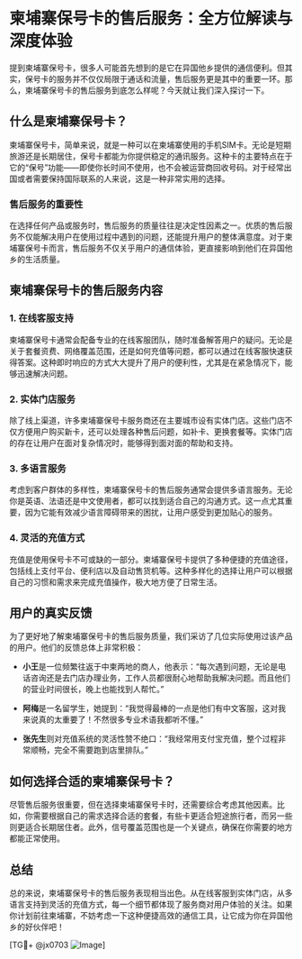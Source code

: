 # 柬埔寨保号卡的售后服务：全方位解读与深度体验

提到柬埔寨保号卡，很多人可能首先想到的是它在异国他乡提供的通信便利。但其实，保号卡的服务并不仅仅局限于通话和流量，售后服务更是其中的重要一环。那么，柬埔寨保号卡的售后服务到底怎么样呢？今天就让我们深入探讨一下。

## 什么是柬埔寨保号卡？

柬埔寨保号卡，简单来说，就是一种可以在柬埔寨使用的手机SIM卡。无论是短期旅游还是长期居住，保号卡都能为你提供稳定的通讯服务。这种卡的主要特点在于它的“保号”功能——即使你长时间不使用，也不会被运营商回收号码。对于经常出国或者需要保持国际联系的人来说，这是一种非常实用的选择。

### 售后服务的重要性

在选择任何产品或服务时，售后服务的质量往往是决定性因素之一。优质的售后服务不仅能解决用户在使用过程中遇到的问题，还能提升用户的整体满意度。对于柬埔寨保号卡而言，售后服务不仅关乎用户的通信体验，更直接影响到他们在异国他乡的生活质量。

## 柬埔寨保号卡的售后服务内容

### 1. **在线客服支持**

柬埔寨保号卡通常会配备专业的在线客服团队，随时准备解答用户的疑问。无论是关于套餐资费、网络覆盖范围，还是如何充值等问题，都可以通过在线客服快速获得答案。这种即时响应的方式大大提升了用户的便利性，尤其是在紧急情况下，能够迅速解决问题。

### 2. **实体门店服务**

除了线上渠道，许多柬埔寨保号卡服务商还在主要城市设有实体门店。这些门店不仅方便用户购买新卡，还可以处理各种售后问题，如补卡、更换套餐等。实体门店的存在让用户在面对复杂情况时，能够得到面对面的帮助和支持。

### 3. **多语言服务**

考虑到客户群体的多样性，柬埔寨保号卡的售后服务通常会提供多语言服务。无论你是英语、法语还是中文使用者，都可以找到适合自己的沟通方式。这一点尤其重要，因为它能有效减少语言障碍带来的困扰，让用户感受到更加贴心的服务。

### 4. **灵活的充值方式**

充值是使用保号卡不可或缺的一部分。柬埔寨保号卡提供了多种便捷的充值途径，包括线上支付平台、便利店以及自动售货机等。这种多样化的选择让用户可以根据自己的习惯和需求来完成充值操作，极大地方便了日常生活。

## 用户的真实反馈

为了更好地了解柬埔寨保号卡的售后服务质量，我们采访了几位实际使用过该产品的用户。他们的反馈总体上非常积极：

- **小王**是一位频繁往返于中柬两地的商人，他表示：“每次遇到问题，无论是电话咨询还是去门店办理业务，工作人员都很耐心地帮助我解决问题。而且他们的营业时间很长，晚上也能找到人帮忙。”

- **阿梅**是一名留学生，她提到：“我觉得最棒的一点是他们有中文客服，这对我来说真的太重要了！不然很多专业术语我都听不懂。”

- **张先生**则对充值系统的灵活性赞不绝口：“我经常用支付宝充值，整个过程非常顺畅，完全不需要跑到店里排队。”

## 如何选择合适的柬埔寨保号卡？

尽管售后服务很重要，但在选择柬埔寨保号卡时，还需要综合考虑其他因素。比如，你需要根据自己的需求选择合适的套餐，有些卡更适合短途旅行者，而另一些则更适合长期居住者。此外，信号覆盖范围也是一个关键点，确保在你需要的地方都能正常使用。

## 总结

总的来说，柬埔寨保号卡的售后服务表现相当出色。从在线客服到实体门店，从多语言支持到灵活的充值方式，每一个细节都体现了服务商对用户体验的关注。如果你计划前往柬埔寨，不妨考虑一下这种便捷高效的通信工具，让它成为你在异国他乡的好伙伴吧！

[TG💪+ @jx0703 ![Image](https://github.com/user-attachments/assets/dbca1d08-cadb-493c-b0ec-ad6f7a83f270)]